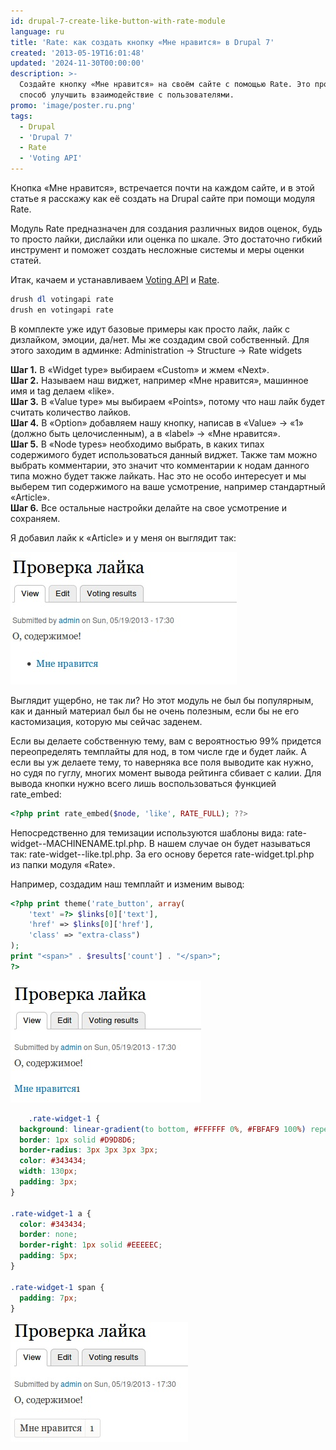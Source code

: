 ```yaml
---
id: drupal-7-create-like-button-with-rate-module
language: ru
title: 'Rate: как создать кнопку «Мне нравится» в Drupal 7'
created: '2013-05-19T16:01:48'
updated: '2024-11-30T00:00:00'
description: >-
  Создайте кнопку «Мне нравится» на своём сайте с помощью Rate. Это простой
  способ улучшить взаимодействие с пользователями.
promo: 'image/poster.ru.png'
tags:
  - Drupal
  - 'Drupal 7'
  - Rate
  - 'Voting API'
---
```


Кнопка «Мне нравится», встречается почти на каждом сайте, и в этой статье я
расскажу как её создать на Drupal сайте при помощи модуля Rate.

Модуль Rate предназначен для создания различных видов оценок, будь то просто
лайки, дислайки или оценка по шкале. Это достаточно гибкий инструмент и поможет
создать несложные системы и меры оценки статей.

Итак, качаем и устанавливаем [Voting API](http://drupal.org/project/votingapi)
и [Rate](http://drupal.org/project/rate).

```php
drush dl votingapi rate
drush en votingapi rate
```

В комплекте уже идут базовые примеры как просто лайк, лайк с дизлайком, эмоции,
да/нет. Мы же создадим свой собственный. Для этого заходим в админке:
Administration → Structure → Rate widgets

**Шаг 1.** В «Widget type» выбираем «Custom» и жмем «Next».  
**Шаг 2.** Называем наш виджет, например «Мне нравится», машинное имя и tag
делаем «like».  
**Шаг 3.** В «Value type» мы выбираем «Points», потому что наш лайк будет
считать количество лайков.  
**Шаг 4.** В «Option» добавляем нашу кнопку, написав в «Value» → «1» (должно
быть целочисленным), а в «label» → «Мне нравится».  
**Шаг 5.** В «Node types» необходимо выбрать, в каких типах содержимого будет
использоваться данный виджет. Также там можно выбрать комментарии, это значит
что комментарии к нодам данного типа можно будет также лайкать. Нас это не особо
интересует и мы выберем тип содержимого на ваше усмотрение, например
стандартный «Article».  
**Шаг 6.** Все остальные настройки делайте на свое усмотрение и сохраняем.

Я добавил лайк к «Article» и у меня он выглядит так:

![Кнопка лайка.](image/1.jpg)

Выглядит ущербно, не так ли? Но этот модуль не был бы популярным, как и данный
материал был бы не очень полезным, если бы не его кастомизация, которую мы
сейчас заденем.

Если вы делаете собственную тему, вам с вероятностью 99% придется переопределять
темплайты для нод, в том числе где и будет лайк. А если вы уж делаете тему, то
наверняка все поля выводите как нужно, но судя по гуглу, многих момент вывода
рейтинга сбивает с калии. Для вывода кнопки нужно всего лишь воспользоваться
функцией rate_embed:

```php
<?php print rate_embed($node, 'like', RATE_FULL); ??>
```

Непосредственно для темизации используются шаблоны вида:
rate-widget--MACHINENAME.tpl.php. В нашем случае он будет называться так:
rate-widget--like.tpl.php. За его основу берется rate-widget.tpl.php из папки
модуля «Rate».

Например, создадим наш темплайт и изменим вывод:

```php
<?php print theme('rate_button', array(
    'text' =?> $links[0]['text'],
    'href' => $links[0]['href'],
    'class' => "extra-class")
);
print "<span>" . $results['count'] . "</span>";
?>
```

![Получим следующий результат](image/2.jpg)

```css {"header":"Добавим немного CSS"}
    .rate-widget-1 {
  background: linear-gradient(to bottom, #FFFFFF 0%, #FBFAF9 100%) repeat scroll 0 0 transparent;
  border: 1px solid #D9D8D6;
  border-radius: 3px 3px 3px 3px;
  color: #343434;
  width: 130px;
  padding: 3px;
}

.rate-widget-1 a {
  color: #343434;
  border: none;
  border-right: 1px solid #EEEEEC;
  padding: 5px;
}

.rate-widget-1 span {
  padding: 7px;
}
```

![Конечный результат.](image/3.jpg)
